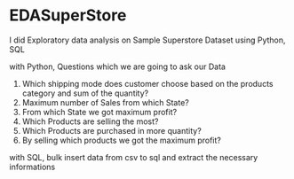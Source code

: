 # EDASuperStore
I did Exploratory data analysis on Sample Superstore Dataset using Python, SQL

with Python, Questions which we are going to ask our Data
1. Which shipping mode does customer choose based on the products category and sum of the quantity?
2. Maximum number of Sales from which State?
3. From which State we got maximum profit?
4. Which Products are selling the most?
5. Which Products are purchased in more quantity?
6. By selling which products we got the maximum profit?


with  SQL, bulk insert data from csv to sql and extract the necessary informations
